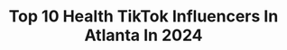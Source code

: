 ---
title: Top 10 Health TikTok Influencers In Atlanta In 2024
description: >-
  Find top health TikTok influencers in Atlanta in 2024. Most popular hashtags: #health #atlanta #fyp #funny.
platform: TikTok
hits: 21
text_top: Analyze the best TikTok influencers on inBeat.
text_bottom: Our search engine has 21 TikTok influencers like this in Atlanta, United States for you to collaborate.
profiles:
  - username: "1thrillo"
    fullname: >-
      1Thrillo
    bio: >-
      Actor/ Graphic Designer/ IG: @1Thrillo / #SilentMovies
    location: "United States"
    followers: 9093
    engagement: 959
    commentsToLikes: 0.024966
    id: ck8kfee21drw50j78kzlmfezd
    verified: false
    hashtags: "#foryoupage, #trending, #rap, #funny"
  - username: "dyetta"
    fullname: >-
      Donyetta Edwards
    bio: >-
      An Atlanta based lifestyle, health and beauty blog curated by Donyetta Edwards.
    location: "United States"
    followers: 15000
    engagement: 1093
    commentsToLikes: 0.085058
    id: cka9m457h3ram0i78lv3uvff2
    verified: false
    hashtags: "#workfromhome, #zoom, #fyp, #funny"
  - username: "chessi"
    fullname: >-
      Chelsea Parsell 🦋
    bio: >-
      Earth love, vintage, and renovating a 1958 mid century home 🌴
    location: "United States"
    followers: 123000
    engagement: 1452
    commentsToLikes: 0.018017
    id: ck9rlrzgrze2a0j78l9fsouan
    verified: false
    hashtags: "#thrift, #renovation, #homedecor, #home"
  - username: "jessalynwalker4"
    fullname: >-
      Jessalyn🌻
    bio: >-
      if you’re seeing this ily🥰 22 atl
    location: "United States"
    followers: 27300
    engagement: 1668
    commentsToLikes: 0.015839
    id: ck8nb79zb8lkz0j780zsayrny
    verified: false
    hashtags: "#fyp, #relationship, #girl, #funny"
  - username: "lindsayhammer"
    fullname: >-
      Lindsay Hammer
    bio: >-
      @linds_hammm @barefootcolumbia BarefootCampusOutfitter.com Venmo: @lindsayhammer
    location: "United States"
    followers: 57800
    engagement: 698
    commentsToLikes: 0.011930
    id: ck9ff360pvml60j782jt5o6mh
    verified: false
    hashtags: "#bleachtees, #diy, #southcarolina, #gameday"
  - username: "jareddefife"
    fullname: >-
      Dr. Jared DeFife
    bio: >-
      🧠Adult ADHD Therapist (Atlanta) 🗣Psychologist 🎤 Mental health speaker
    location: "United States"
    followers: 16200
    engagement: 744
    commentsToLikes: 0.039026
    id: ckc90nr0rq8ha0j236wne85e0
    verified: false
    hashtags: "#therapistlife, #adhdcheck, #adhdlife, #adhdawareness"
  - username: "wfpbjosh"
    fullname: >-
      Josh Wayne
    bio: >-
      Vegan, Whole Food Plant Based, Forager, Empathy
    location: "United States"
    followers: 3160
    engagement: 908
    commentsToLikes: 0.066418
    id: ckakny1z394yh0i78q1bxh4cp
    verified: false
    hashtags: "#edible, #plantbased, #atl, #foraging"
  - username: "vinyasavegan"
    fullname: >-
      Michael
    bio: >-
      Welcome! 🤓 Recently Vegan🌱 Atlanta/Phoenix 🏙🌵 HS Teacher 👨‍🏫 25 🌈
    location: "United States"
    followers: 12000
    engagement: 777
    commentsToLikes: 0.061744
    id: ckb9c074oyknf0j23xnm03x6c
    verified: false
    hashtags: "#health, #dessert, #veganbreakfast, #veganrecipes"
  - username: "mr.tracyb"
    fullname: >-
      Tracy J. Brown
    bio: >-
      Health&Wellness, Wisdom, Motivation, Justice & positive. $GBCookies #LHBK
    location: "United States"
    followers: 50100
    engagement: 2131
    commentsToLikes: 0.201627
    id: ckblka19dd4cc0j23zc2m2cwu
    verified: false
    hashtags: "#listenandlearn, #educatethefold, #lhbk, #themoreweknow"
  - username: "lorenschaffer"
    fullname: >-
      Loren Schaffer
    bio: >-
      I sing about abt stuff 🎙🎶 1/2 of Schaf Apparel ⬇️
    location: "United States"
    followers: 620100
    engagement: 1555
    commentsToLikes: 0.017476
    id: ckaig21zzzj200i787b6160g9
    verified: false
    hashtags: "#schaftok, #lgbtq, #singer, #androgynous"
---